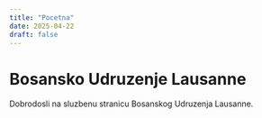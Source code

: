 ```yaml
---
title: "Pocetna"
date: 2025-04-22
draft: false
---
```


# Bosansko Udruzenje Lausanne

Dobrodosli na sluzbenu stranicu Bosanskog Udruzenja Lausanne.